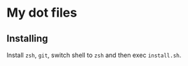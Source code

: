 # My dot files

## Installing

Install `zsh`, `git`, switch shell to `zsh` and then exec `install.sh`.

